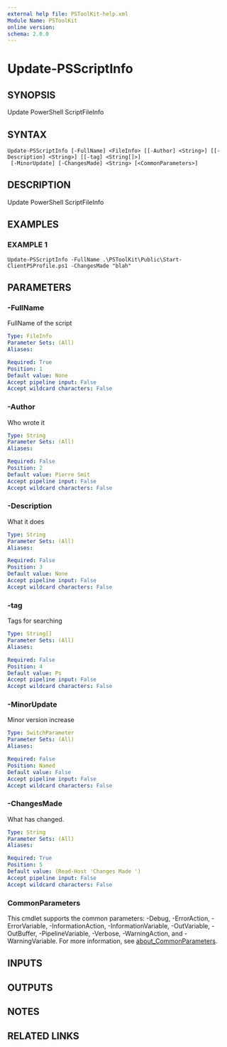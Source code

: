 ```yaml
---
external help file: PSToolKit-help.xml
Module Name: PSToolKit
online version:
schema: 2.0.0
---
```


# Update-PSScriptInfo

## SYNOPSIS
Update PowerShell ScriptFileInfo

## SYNTAX

```
Update-PSScriptInfo [-FullName] <FileInfo> [[-Author] <String>] [[-Description] <String>] [[-tag] <String[]>]
 [-MinorUpdate] [-ChangesMade] <String> [<CommonParameters>]
```

## DESCRIPTION
Update PowerShell ScriptFileInfo

## EXAMPLES

### EXAMPLE 1
```
Update-PSScriptInfo -FullName .\PSToolKit\Public\Start-ClientPSProfile.ps1 -ChangesMade "blah"
```

## PARAMETERS

### -FullName
FullName of the script

```yaml
Type: FileInfo
Parameter Sets: (All)
Aliases:

Required: True
Position: 1
Default value: None
Accept pipeline input: False
Accept wildcard characters: False
```

### -Author
Who wrote it

```yaml
Type: String
Parameter Sets: (All)
Aliases:

Required: False
Position: 2
Default value: Pierre Smit
Accept pipeline input: False
Accept wildcard characters: False
```

### -Description
What it does

```yaml
Type: String
Parameter Sets: (All)
Aliases:

Required: False
Position: 3
Default value: None
Accept pipeline input: False
Accept wildcard characters: False
```

### -tag
Tags for searching

```yaml
Type: String[]
Parameter Sets: (All)
Aliases:

Required: False
Position: 4
Default value: Ps
Accept pipeline input: False
Accept wildcard characters: False
```

### -MinorUpdate
Minor version increase

```yaml
Type: SwitchParameter
Parameter Sets: (All)
Aliases:

Required: False
Position: Named
Default value: False
Accept pipeline input: False
Accept wildcard characters: False
```

### -ChangesMade
What has changed.

```yaml
Type: String
Parameter Sets: (All)
Aliases:

Required: True
Position: 5
Default value: (Read-Host 'Changes Made ')
Accept pipeline input: False
Accept wildcard characters: False
```

### CommonParameters
This cmdlet supports the common parameters: -Debug, -ErrorAction, -ErrorVariable, -InformationAction, -InformationVariable, -OutVariable, -OutBuffer, -PipelineVariable, -Verbose, -WarningAction, and -WarningVariable. For more information, see [about_CommonParameters](http://go.microsoft.com/fwlink/?LinkID=113216).

## INPUTS

## OUTPUTS

## NOTES

## RELATED LINKS
